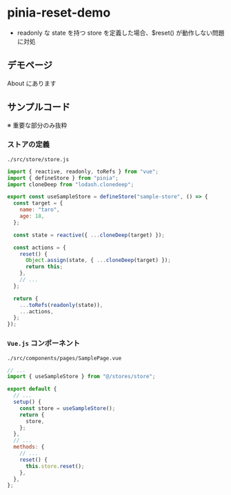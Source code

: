 <html lang="ja">

# pinia-reset-demo

- readonly な state を持つ store を定義した場合、$reset() が動作しない問題に対処

## デモページ

About にあります

## サンプルコード

※ 重要な部分のみ抜粋

### ストアの定義

`./src/store/store.js`

```js
import { reactive, readonly, toRefs } from "vue";
import { defineStore } from "pinia";
import cloneDeep from "lodash.clonedeep";

export const useSampleStore = defineStore("sample-store", () => {
  const target = {
    name: "taro",
    age: 18,
  };

  const state = reactive({ ...cloneDeep(target) });

  const actions = {
    reset() {
      Object.assign(state, { ...cloneDeep(target) });
      return this;
    },
    // ...
  };

  return {
    ...toRefs(readonly(state)),
    ...actions,
  };
});
```

### `Vue.js` コンポーネント

`./src/components/pages/SamplePage.vue`

```js
// ...
import { useSampleStore } from "@/stores/store";

export default {
  // ...
  setup() {
    const store = useSampleStore();
    return {
      store,
    };
  },
  // ...
  methods: {
    // ...
    reset() {
      this.store.reset();
    },
  },
};
```

</html>
